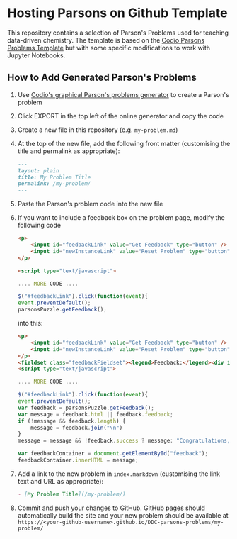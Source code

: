 # Hosting Parsons on Github Template

This repository contains a selection of Parson's Problems used for teaching data-driven chemistry. The template is based on the [Codio Parsons Problems Template](https://github.com/codio-content/hosting-parsons-on-github-template) but with some specific modifications to work with Jupyter Notebooks.


## How to Add Generated Parson's Problems

1. Use [Codio's graphical Parson's problems generator](https://codio.github.io/parsons-puzzle-ui/dist/) to create a Parson's problem
2. Click EXPORT in the top left of the online generator and copy the code
3. Create a new file in this repository (e.g. `my-problem.md`)
4. At the top of the new file, add the following front matter (customising the title and permalink as appropriate):
   ``` markdown
   ---
   layout: plain
   title: My Problem Title
   permalink: /my-problem/
   ---
   ```
4. Paste the Parson's problem code into the new file
5. If you want to include a feedback box on the problem page, modify the following code 
    ``` html
    <p> 
        <input id="feedbackLink" value="Get Feedback" type="button" /> 
        <input id="newInstanceLink" value="Reset Problem" type="button" /> 
    </p>

    <script type="text/javascript"> 

    .... MORE CODE ....

    $("#feedbackLink").click(function(event){ 
    event.preventDefault(); 
    parsonsPuzzle.getFeedback(); 
    ```

    into this:

    ``` html
    <p> 
        <input id="feedbackLink" value="Get Feedback" type="button" /> 
        <input id="newInstanceLink" value="Reset Problem" type="button" /> 
    </p>
    <fieldset class="feedbackFieldset"><legend>Feedback:</legend><div id="feedback">
    <script type="text/javascript"> 

    .... MORE CODE ....

    $("#feedbackLink").click(function(event){ 
    event.preventDefault(); 
    var feedback = parsonsPuzzle.getFeedback(); 
    var message = feedback.html || feedback.feedback;
    if (!message && feedback.length) {
        message = feedback.join("\n")
    }
    message = message && !feedback.success ? message: "Congratulations, you solved the problem!";

    var feedbackContainer = document.getElementById("feedback");
    feedbackContainer.innerHTML = message;
    ```
6. Add a link to the new problem in `index.markdown` (customising the link text and URL as appropriate):
   ``` markdown
   - [My Problem Title](/my-problem/)
   ```
7. Commit and push your changes to GitHub. GitHub pages should automatically build the site and your new problem should be available at `https://<your-github-username>.github.io/DDC-parsons-problems/my-problem/`